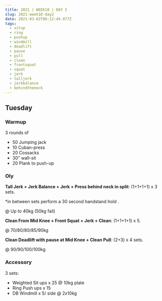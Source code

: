 ```yaml
---
title: 2021 | WEEK10 | DAY 2
slug: 2021-week10-day2
date: 2021-03-02T06:12:49.077Z
tags:
  - situp
  - ring
  - pushup
  - windmill
  - deadlift
  - pause
  - pull
  - clean
  - frontsquat
  - squat
  - jerk
  - talljerk
  - jerkbalance
  - behindtheneck
---
```

## Tuesday

### Warmup

3 rounds of

* 50 Jumping jack
* 10 Cuban-press
* 20 Cossacks
* 30" wall-sit
* 20 Plank to push-up

### Oly

**Tall Jerk + Jerk Balance + Jerk + Press behind neck in split**: (1+1+1+1) x 3 sets.

\*in between sets perform a 30 second handstand hold .

@ Up to 40kg (50kg fail)

**Clean From Mid Knee + Front Squat + Jerk + Clean**: (1+1+1+1) x 5.

@ 70/80/80/85/90kg

**Clean Deadlift with pause at Mid Knee + Clean Pull**: (2+3) x 4 sets.

@ 90/90/100/100kg

### Accessory

3 sets:

* Weighted Sit ups x 25 @ 10kg plate
* Ring Push ups x 15
* DB Windmill x 5/ side @ 2x10kg